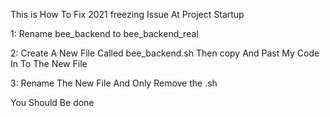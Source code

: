 This is How To Fix 2021 freezing Issue At Project Startup  

1: Rename bee_backend to bee_backend_real

2: Create A New File Called bee_backend.sh Then copy And Past My Code In To The New File 

3: Rename The New File And Only Remove the .sh

You Should Be done
